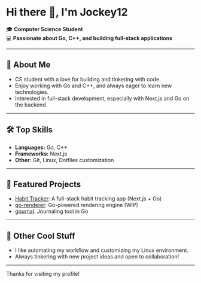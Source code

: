 # Hi there 👋, I'm Jockey12

🎓 **Computer Science Student**  
💻 **Passionate about Go, C++, and building full-stack applications**

---

## 🚀 About Me

- CS student with a love for building and tinkering with code.
- Enjoy working with Go and C++, and always eager to learn new technologies.
- Interested in full-stack development, especially with Next.js and Go on the backend.

---

## 🛠️ Top Skills

- **Languages:** Go, C++
- **Frameworks:** Next.js
- **Other:** Git, Linux, Dotfiles customization

---

## 🌟 Featured Projects

- [Habit Tracker](https://github.com/Jockey12/habit-tracker): A full-stack habit tracking app (Next.js + Go)
- [go-renderer](https://github.com/Jockey12/go-renderer): Go-powered rendering engine (WIP)
- [gournal](https://github.com/Jockey12/gournal): Journaling tool in Go

---

## 📂 Other Cool Stuff

- I like automating my workflow and customizing my Linux environment.
- Always tinkering with new project ideas and open to collaboration!

---

<!-- Optionally add social links here -->

<!--
## 📫 How to reach me

[LinkedIn](#) • [Twitter](#)
-->

Thanks for visiting my profile!
